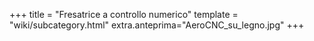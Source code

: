 +++
title = "Fresatrice a controllo numerico"
template = "wiki/subcategory.html"
extra.anteprima="AeroCNC_su_legno.jpg"
+++